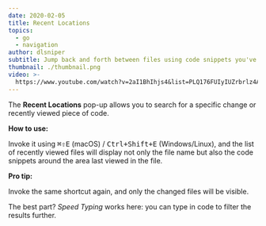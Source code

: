 ```yaml
---
date: 2020-02-05
title: Recent Locations
topics:
  - go
  - navigation
author: dlsniper
subtitle: Jump back and forth between files using code snippets you've recently seen
thumbnail: ./thumbnail.png
video: >-
  https://www.youtube.com/watch?v=2aI1BhIhjs4&list=PLQ176FUIyIUZrbrlz4AY1V8VzBJKZyVlW&index=92
---
```


The **Recent Locations** pop-up allows you to search for a specific change or recently viewed piece of code.

**How to use:**

Invoke it using <kbd>⌘⇧E</kbd> (macOS) / <kbd>Ctrl+Shift+E</kbd> (Windows/Linux), and the list of recently viewed files will display not only the file name but also the code snippets around the area last viewed in the file.

**Pro tip:**

Invoke the same shortcut again, and only the changed files will be visible.

The best part? _Speed Typing_ works here: you can type in code to filter the results further.

